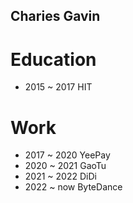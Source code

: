 ## Charies Gavin


# Education

- 2015 ~ 2017 HIT 

# Work

- 2017 ~ 2020 YeePay
- 2020 ~ 2021 GaoTu
- 2021 ~ 2022 DiDi
- 2022 ~ now  ByteDance
